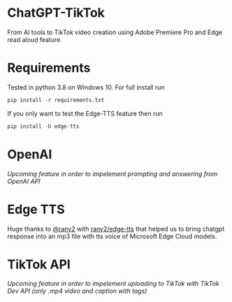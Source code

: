 # ChatGPT-TikTok
From AI tools to TikTok video creation using Adobe Premiere Pro and Edge read aloud feature

# Requirements
Tested in python 3.8 on Windows 10. For full install run
```python
pip install -r requirements.txt
```
If you only want to test the Edge-TTS feature then run
```python
pip install -U edge-tts
```

# OpenAI
_Upcoming feature in order to impelement prompting and answering from OpenAI API_

# Edge TTS
Huge thanks to [@rany2](https://www.github.com/rany2) with [rany2/edge-tts](https://github.com/rany2/edge-tts) that helped us to bring chatgpt response into an mp3 file with tts voice of Microsoft Edge Cloud models.

# TikTok API
_Upcoming feature in order to impelement uploading to TikTok with TikTok Dev API (only .mp4 video and caption with tags)_
